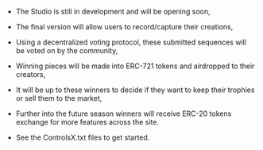 - The Studio is still in development and will be opening soon,
- The final version will allow users to record/capture their creations,
- Using a decentralized voting protocol, these submitted sequences will be voted on by the community,
- Winning pieces will be made into ERC-721 tokens and airdropped to their creators, 
- It will be up to these winners to decide if they want to keep their trophies or sell them to the market,

- Further into the future season winners will receive ERC-20 tokens exchange for more features across the site.

- See the ControlsX.txt files to get started.
